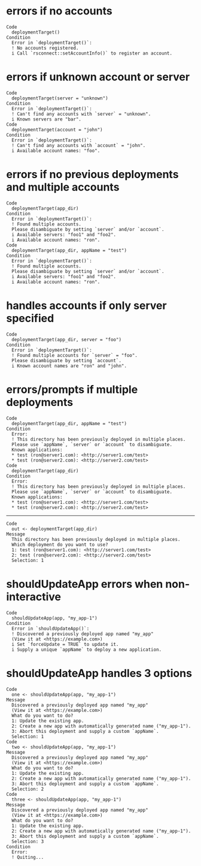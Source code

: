 # errors if no accounts

    Code
      deploymentTarget()
    Condition
      Error in `deploymentTarget()`:
      ! No accounts registered.
      i Call `rsconnect::setAccountInfo()` to register an account.

# errors if unknown account or server

    Code
      deploymentTarget(server = "unknown")
    Condition
      Error in `deploymentTarget()`:
      ! Can't find any accounts with `server` = "unknown".
      i Known servers are "bar".
    Code
      deploymentTarget(account = "john")
    Condition
      Error in `deploymentTarget()`:
      ! Can't find any accounts with `account` = "john".
      i Available account names: "foo".

# errors if no previous deployments and multiple accounts

    Code
      deploymentTarget(app_dir)
    Condition
      Error in `deploymentTarget()`:
      ! Found multiple accounts.
      Please disambiguate by setting `server` and/or `account`.
      i Available servers: "foo1" and "foo2".
      i Available account names: "ron".
    Code
      deploymentTarget(app_dir, appName = "test")
    Condition
      Error in `deploymentTarget()`:
      ! Found multiple accounts.
      Please disambiguate by setting `server` and/or `account`.
      i Available servers: "foo1" and "foo2".
      i Available account names: "ron".

# handles accounts if only server specified

    Code
      deploymentTarget(app_dir, server = "foo")
    Condition
      Error in `deploymentTarget()`:
      ! Found multiple accounts for `server` = "foo".
      Please disambiguate by setting `account`.
      i Known account names are "ron" and "john".

# errors/prompts if multiple deployments

    Code
      deploymentTarget(app_dir, appName = "test")
    Condition
      Error:
      ! This directory has been previously deployed in multiple places.
      Please use `appName`, `server` or `account` to disambiguate.
      Known applications:
      * test (ron@server1.com): <http://server1.com/test>
      * test (ron@server2.com): <http://server2.com/test>
    Code
      deploymentTarget(app_dir)
    Condition
      Error:
      ! This directory has been previously deployed in multiple places.
      Please use `appName`, `server` or `account` to disambiguate.
      Known applications:
      * test (ron@server1.com): <http://server1.com/test>
      * test (ron@server2.com): <http://server2.com/test>

---

    Code
      out <- deploymentTarget(app_dir)
    Message
      This directory has been previously deployed in multiple places.
      Which deployment do you want to use?
      1: test (ron@server1.com): <http://server1.com/test>
      2: test (ron@server2.com): <http://server2.com/test>
      Selection: 1

# shouldUpdateApp errors when non-interactive

    Code
      shouldUpdateApp(app, "my_app-1")
    Condition
      Error in `shouldUpdateApp()`:
      ! Discovered a previously deployed app named "my_app"
      (View it at <https://example.com>)
      i Set `forceUpdate = TRUE` to update it.
      i Supply a unique `appName` to deploy a new application.

# shouldUpdateApp handles 3 options

    Code
      one <- shouldUpdateApp(app, "my_app-1")
    Message
      Discovered a previously deployed app named "my_app"
      (View it at <https://example.com>)
      What do you want to do?
      1: Update the existing app.
      2: Create a new app with automatically generated name ("my_app-1").
      3: Abort this deployment and supply a custom `appName`.
      Selection: 1
    Code
      two <- shouldUpdateApp(app, "my_app-1")
    Message
      Discovered a previously deployed app named "my_app"
      (View it at <https://example.com>)
      What do you want to do?
      1: Update the existing app.
      2: Create a new app with automatically generated name ("my_app-1").
      3: Abort this deployment and supply a custom `appName`.
      Selection: 2
    Code
      three <- shouldUpdateApp(app, "my_app-1")
    Message
      Discovered a previously deployed app named "my_app"
      (View it at <https://example.com>)
      What do you want to do?
      1: Update the existing app.
      2: Create a new app with automatically generated name ("my_app-1").
      3: Abort this deployment and supply a custom `appName`.
      Selection: 3
    Condition
      Error:
      ! Quiting...

